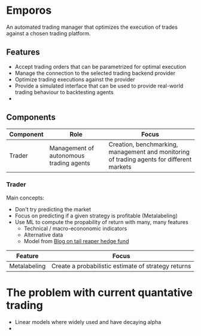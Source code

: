 # Emporos
An automated trading manager that optimizes the execution of trades against a chosen trading platform. 

## Features
* Accept trading orders that can be parametrized for optimal execution
* Manage the connection to the selected trading backend provider
* Optimize trading executions against the provider
* Provide a simulated interface that can be used to provide real-world trading behaviour to backtesting agents
*  

## Components
Component | Role | Focus
------ | ------- | -----------
Trader | Management of autonomous trading agents | Creation, benchmarking, management and monitoring of trading agents for different markets 

### Trader

Main concepts:
* Don't try predicting the market
* Focus on predicting if a given strategy is profitable (Metalabeling)
* Use ML to compute the propability of return with many, many features
    * Technical / macro-econonomic indicators
    * Alternative data
    * Model from [Blog on tail reaper hedge fund](http://epchan.blogspot.com)

Feature | Focus 
------ | -----------
Metalabeling | Create a probabilistic estimate of strategy returns

# The problem with current quantative trading
* Linear models where widely used and have decaying alpha
* 